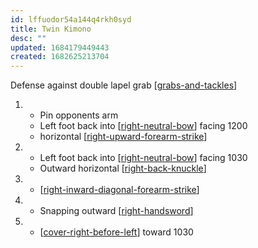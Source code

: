 ```yaml
---
id: lffuodor54a144q4rkh0syd
title: Twin Kimono
desc: ""
updated: 1684179449443
created: 1682625213704
---
```


Defense against double lapel grab
[[grabs-and-tackles]]

1. - Pin opponents arm
   - Left foot back into [[right-neutral-bow]] facing 1200
   - horizontal [[right-upward-forearm-strike]]
2. - Left foot back into [[right-neutral-bow]] facing 1030
   - Outward horizontal [[right-back-knuckle]]
3. - [[right-inward-diagonal-forearm-strike]]
4. - Snapping outward [[right-handsword]]
5. - [[cover-right-before-left]] toward 1030





[//begin]: # "Autogenerated link references for markdown compatibility"
[grabs-and-tackles]: ../web-of-knowledge-🕸💡/grabs-and-tackles.md "Grabs and Tackles 🤝"
[right-neutral-bow]: ../single-techniques/right-neutral-bow.md "Right Neutral Bow"
[right-upward-forearm-strike]: ../single-techniques/right-upward-forearm-strike.md "Right Upward Forearm Strike"
[right-back-knuckle]: ../single-techniques/right-back-knuckle.md "Right Back Knuckle"
[right-inward-diagonal-forearm-strike]: ../single-techniques/right-inward-diagonal-forearm-strike.md "Right Inward Diagonal Forearm Strike"
[right-handsword]: ../single-techniques/right-handsword.md "Right Handsword"
[cover-right-before-left]: ../single-techniques/cover-right-before-left.md "Cover Right before Left"
[//end]: # "Autogenerated link references"